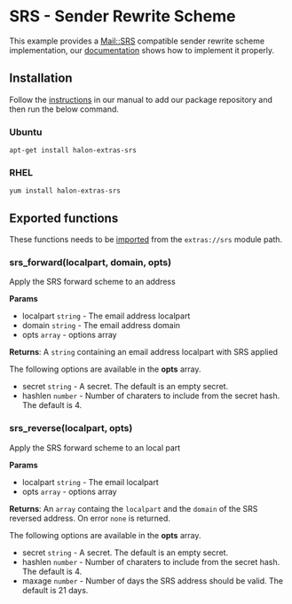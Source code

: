 # SRS - Sender Rewrite Scheme

This example provides a [Mail::SRS](http://search.cpan.org/perldoc?Mail::SRS) compatible sender rewrite scheme implementation, our [documentation](https://docs.halon.io/kb/miscellaneous/sender-rewriting-scheme) shows how to implement it properly.

## Installation

Follow the [instructions](https://docs.halon.io/manual/comp_install.html#installation) in our manual to add our package repository and then run the below command.

### Ubuntu

```
apt-get install halon-extras-srs
```

### RHEL

```
yum install halon-extras-srs
```

## Exported functions

These functions needs to be [imported](https://docs.halon.io/hsl/structures.html#import) from the `extras://srs` module path.

### srs_forward(localpart, domain, opts)

Apply the SRS forward scheme to an address

**Params**

- localpart `string` - The email address localpart
- domain `string` - The email address domain
- opts `array` - options array

**Returns**: A `string` containing an email address localpart with SRS applied

The following options are available in the **opts** array.

- secret `string` - A secret. The default is an empty secret.
- hashlen `number` - Number of charaters to include from the secret hash. The default is 4.

### srs_reverse(localpart, opts)

Apply the SRS forward scheme to an local part

**Params**

- localpart `string` - The email localpart
- opts `array` - options array

**Returns**: An `array` containg the `localpart` and the `domain` of the SRS reversed address. On error `none` is returned.

The following options are available in the **opts** array.

- secret `string` - A secret. The default is an empty secret.
- hashlen `number` - Number of charaters to include from the secret hash. The default is 4.
- maxage `number` - Number of days the SRS address should be valid. The default is 21 days.

